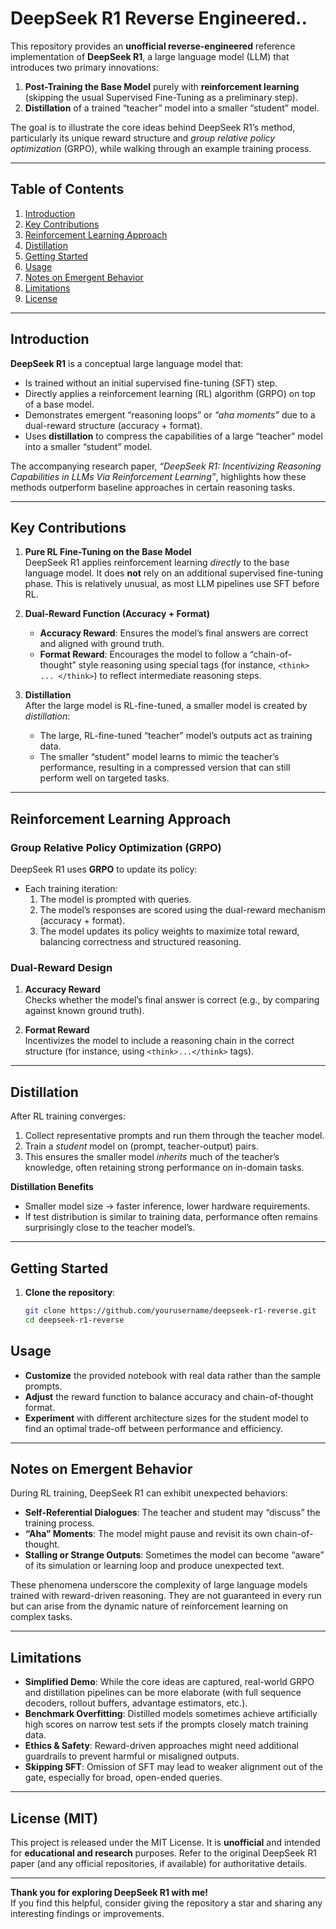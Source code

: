 # DeepSeek R1 Reverse Engineered..

This repository provides an **unofficial reverse-engineered** reference implementation of **DeepSeek R1**, a large language model (LLM) that introduces two primary innovations:

1. **Post-Training the Base Model** purely with **reinforcement learning** (skipping the usual Supervised Fine-Tuning as a preliminary step).  
2. **Distillation** of a trained “teacher” model into a smaller “student” model.

The goal is to illustrate the core ideas behind DeepSeek R1’s method, particularly its unique reward structure and *group relative policy optimization* (GRPO), while walking through an example training process.  

---

## Table of Contents
1. [Introduction](#introduction)
2. [Key Contributions](#key-contributions)
3. [Reinforcement Learning Approach](#reinforcement-learning-approach)
4. [Distillation](#distillation)
5. [Getting Started](#getting-started)
6. [Usage](#usage)
7. [Notes on Emergent Behavior](#notes-on-emergent-behavior)
8. [Limitations](#limitations)
9. [License](#license)

---

## Introduction

**DeepSeek R1** is a conceptual large language model that:
- Is trained without an initial supervised fine-tuning (SFT) step.
- Directly applies a reinforcement learning (RL) algorithm (GRPO) on top of a base model.
- Demonstrates emergent “reasoning loops” or *“aha moments”* due to a dual-reward structure (accuracy + format).
- Uses **distillation** to compress the capabilities of a large “teacher” model into a smaller “student” model.

The accompanying research paper, *“DeepSeek R1: Incentivizing Reasoning Capabilities in LLMs Via Reinforcement Learning”*, highlights how these methods outperform baseline approaches in certain reasoning tasks.

---

## Key Contributions

1. **Pure RL Fine-Tuning on the Base Model**  
   DeepSeek R1 applies reinforcement learning *directly* to the base language model. It does **not** rely on an additional supervised fine-tuning phase. This is relatively unusual, as most LLM pipelines use SFT before RL.

2. **Dual-Reward Function (Accuracy + Format)**  
   - **Accuracy Reward**: Ensures the model’s final answers are correct and aligned with ground truth.  
   - **Format Reward**: Encourages the model to follow a “chain-of-thought” style reasoning using special tags (for instance, `<think> ... </think>`) to reflect intermediate reasoning steps.

3. **Distillation**  
   After the large model is RL-fine-tuned, a smaller model is created by *distillation*:  
   - The large, RL-fine-tuned “teacher” model’s outputs act as training data.  
   - The smaller “student” model learns to mimic the teacher’s performance, resulting in a compressed version that can still perform well on targeted tasks.

---

## Reinforcement Learning Approach

### Group Relative Policy Optimization (GRPO)

DeepSeek R1 uses **GRPO** to update its policy:
- Each training iteration:
  1. The model is prompted with queries.
  2. The model’s responses are scored using the dual-reward mechanism (accuracy + format).
  3. The model updates its policy weights to maximize total reward, balancing correctness and structured reasoning.

### Dual-Reward Design

1. **Accuracy Reward**  
   Checks whether the model’s final answer is correct (e.g., by comparing against known ground truth).

2. **Format Reward**  
   Incentivizes the model to include a reasoning chain in the correct structure (for instance, using `<think>...</think>` tags).

---

## Distillation

After RL training converges:
1. Collect representative prompts and run them through the teacher model.
2. Train a *student* model on (prompt, teacher-output) pairs.
3. This ensures the smaller model *inherits* much of the teacher’s knowledge, often retaining strong performance on in-domain tasks.

**Distillation Benefits**  
- Smaller model size → faster inference, lower hardware requirements.  
- If test distribution is similar to training data, performance often remains surprisingly close to the teacher model’s.

---

## Getting Started

1. **Clone the repository**:
   ```bash
   git clone https://github.com/yourusername/deepseek-r1-reverse.git
   cd deepseek-r1-reverse
   ```

## Usage
- **Customize** the provided notebook with real data rather than the sample prompts.  
- **Adjust** the reward function to balance accuracy and chain-of-thought format.  
- **Experiment** with different architecture sizes for the student model to find an optimal trade-off between performance and efficiency.

---

## Notes on Emergent Behavior
During RL training, DeepSeek R1 can exhibit unexpected behaviors:

- **Self-Referential Dialogues**: The teacher and student may “discuss” the training process.  
- **“Aha” Moments**: The model might pause and revisit its own chain-of-thought.  
- **Stalling or Strange Outputs**: Sometimes the model can become “aware” of its simulation or learning loop and produce unexpected text.

These phenomena underscore the complexity of large language models trained with reward-driven reasoning. They are not guaranteed in every run but can arise from the dynamic nature of reinforcement learning on complex tasks.

---

## Limitations
- **Simplified Demo**: While the core ideas are captured, real-world GRPO and distillation pipelines can be more elaborate (with full sequence decoders, rollout buffers, advantage estimators, etc.).  
- **Benchmark Overfitting**: Distilled models sometimes achieve artificially high scores on narrow test sets if the prompts closely match training data.  
- **Ethics & Safety**: Reward-driven approaches might need additional guardrails to prevent harmful or misaligned outputs.  
- **Skipping SFT**: Omission of SFT may lead to weaker alignment out of the gate, especially for broad, open-ended queries.

---

## License (MIT)
This project is released under the MIT License. It is **unofficial** and intended for **educational and research** purposes. Refer to the original DeepSeek R1 paper (and any official repositories, if available) for authoritative details.

---

**Thank you for exploring DeepSeek R1 with me!**  
If you find this helpful, consider giving the repository a star and sharing any interesting findings or improvements.   

   
